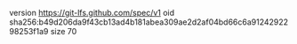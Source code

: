 version https://git-lfs.github.com/spec/v1
oid sha256:b49d206da9f43cb13ad4b181abea309ae2d2af04bd66c6a9124292298253f1a9
size 70
